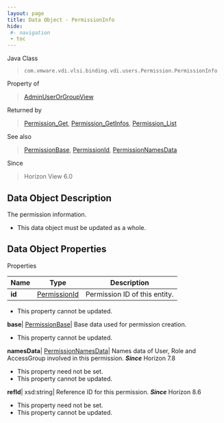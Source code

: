 ```yaml
---
layout: page
title: Data Object - PermissionInfo
hide:
 #- navigation
 - toc
---
```






Java Class  
> `com.vmware.vdi.vlsi.binding.vdi.users.Permission.PermissionInfo`

Property of  
> [AdminUserOrGroupView](vdi.users.AdminUserOrGroup.AdminUserOrGroupView.md#field_detail)

Returned by  
> [Permission_Get](vdi.users.Permission.md#get), [Permission_GetInfos](vdi.users.Permission.md#getInfos), [Permission_List](vdi.users.Permission.md#list)

See also  
> [PermissionBase](vdi.users.Permission.PermissionBase.md), [PermissionId](vdi.entity.PermissionId.md), [PermissionNamesData](vdi.users.Permission.PermissionNamesData.md)

Since  
> Horizon View 6.0


## Data Object Description 

The permission information. 

  * This data object must be updated as a whole.



## Data Object Properties

Properties

Name |  Type |  Description   
---|---|---  
**id**| [PermissionId](vdi.entity.PermissionId.md)|  Permission ID of this entity.   


 * This property cannot be updated.

  
**base**| [PermissionBase](vdi.users.Permission.PermissionBase.md)|  Base data used for permission creation.   


 * This property cannot be updated.

  
**namesData**| [PermissionNamesData](vdi.users.Permission.PermissionNamesData.md)|  Names data of User, Role and AccessGroup involved in this permission.  **_Since_** Horizon 7.8  


 * This property need not be set.
 * This property cannot be updated.

  
**refId**|  xsd:string|  Reference ID for this permission.  **_Since_** Horizon 8.6  


 * This property need not be set.
 * This property cannot be updated.

  
  
  
   
  
  
